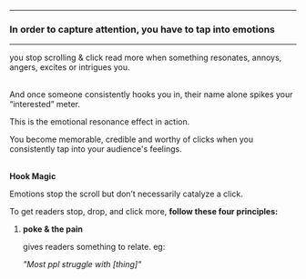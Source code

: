 
---
### In order to capture attention, you have to tap into emotions
---

you stop scrolling & click read more when something resonates, annoys, angers, excites or intrigues you.
<br/><br/>

And once someone consistently hooks you in, their name alone spikes your “interested” meter.

This is the emotional resonance effect in action. 

You become memorable, credible and worthy of clicks when you consistently tap into your audience's feelings.
<br/><br/>

**Hook Magic**

Emotions stop the scroll but don’t necessarily catalyze a click.

To get readers stop, drop, and click more, **follow these four principles:**

1. **poke & the pain**
	
	gives readers something to relate. eg:
	
	*"Most ppl struggle with [thing]"*
	
	
	
